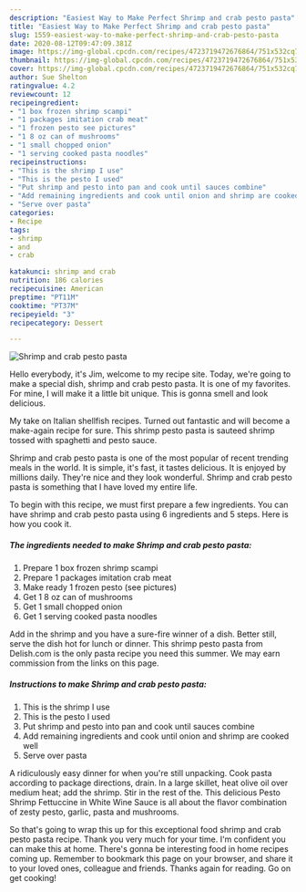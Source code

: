 ```yaml
---
description: "Easiest Way to Make Perfect Shrimp and crab pesto pasta"
title: "Easiest Way to Make Perfect Shrimp and crab pesto pasta"
slug: 1559-easiest-way-to-make-perfect-shrimp-and-crab-pesto-pasta
date: 2020-08-12T09:47:09.381Z
image: https://img-global.cpcdn.com/recipes/4723719472676864/751x532cq70/shrimp-and-crab-pesto-pasta-recipe-main-photo.jpg
thumbnail: https://img-global.cpcdn.com/recipes/4723719472676864/751x532cq70/shrimp-and-crab-pesto-pasta-recipe-main-photo.jpg
cover: https://img-global.cpcdn.com/recipes/4723719472676864/751x532cq70/shrimp-and-crab-pesto-pasta-recipe-main-photo.jpg
author: Sue Shelton
ratingvalue: 4.2
reviewcount: 12
recipeingredient:
- "1 box frozen shrimp scampi"
- "1 packages imitation crab meat"
- "1 frozen pesto see pictures"
- "1 8 oz can of mushrooms"
- "1 small chopped onion"
- "1 serving cooked pasta noodles"
recipeinstructions:
- "This is the shrimp I use"
- "This is the pesto I used"
- "Put shrimp and pesto into pan and cook until sauces combine"
- "Add remaining ingredients and cook until onion and shrimp are cooked well"
- "Serve over pasta"
categories:
- Recipe
tags:
- shrimp
- and
- crab

katakunci: shrimp and crab 
nutrition: 186 calories
recipecuisine: American
preptime: "PT11M"
cooktime: "PT37M"
recipeyield: "3"
recipecategory: Dessert

---
```



![Shrimp and crab pesto pasta](https://img-global.cpcdn.com/recipes/4723719472676864/751x532cq70/shrimp-and-crab-pesto-pasta-recipe-main-photo.jpg)

Hello everybody, it's Jim, welcome to my recipe site. Today, we're going to make a special dish, shrimp and crab pesto pasta. It is one of my favorites. For mine, I will make it a little bit unique. This is gonna smell and look delicious.

My take on Italian shellfish recipes. Turned out fantastic and will become a make-again recipe for sure. This shrimp pesto pasta is sauteed shrimp tossed with spaghetti and pesto sauce.

Shrimp and crab pesto pasta is one of the most popular of recent trending meals in the world. It is simple, it's fast, it tastes delicious. It is enjoyed by millions daily. They're nice and they look wonderful. Shrimp and crab pesto pasta is something that I have loved my entire life.


To begin with this recipe, we must first prepare a few ingredients. You can have shrimp and crab pesto pasta using 6 ingredients and 5 steps. Here is how you cook it.

<!--inarticleads1-->

##### The ingredients needed to make Shrimp and crab pesto pasta:

1. Prepare 1 box frozen shrimp scampi
1. Prepare 1 packages imitation crab meat
1. Make ready 1 frozen pesto (see pictures)
1. Get 1 8 oz can of mushrooms
1. Get 1 small chopped onion
1. Get 1 serving cooked pasta noodles


Add in the shrimp and you have a sure-fire winner of a dish. Better still, serve the dish hot for lunch or dinner. This shrimp pesto pasta from Delish.com is the only pasta recipe you need this summer. We may earn commission from the links on this page. 

<!--inarticleads2-->

##### Instructions to make Shrimp and crab pesto pasta:

1. This is the shrimp I use
1. This is the pesto I used
1. Put shrimp and pesto into pan and cook until sauces combine
1. Add remaining ingredients and cook until onion and shrimp are cooked well
1. Serve over pasta


A ridiculously easy dinner for when you&#39;re still unpacking. Cook pasta according to package directions, drain. In a large skillet, heat olive oil over medium heat; add the shrimp. Stir in the rest of the. This delicious Pesto Shrimp Fettuccine in White Wine Sauce is all about the flavor combination of zesty pesto, garlic, pasta and mushrooms. 

So that's going to wrap this up for this exceptional food shrimp and crab pesto pasta recipe. Thank you very much for your time. I'm confident you can make this at home. There's gonna be interesting food in home recipes coming up. Remember to bookmark this page on your browser, and share it to your loved ones, colleague and friends. Thanks again for reading. Go on get cooking!
